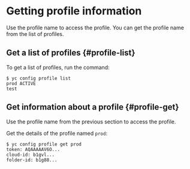 # Getting profile information

Use the profile name to access the profile. You can get the profile name from the list of profiles.

## Get a list of profiles {#profile-list}

To get a list of profiles, run the command:

```
$ yc config profile list
prod ACTIVE
test
```

## Get information about a profile {#profile-get}

Use the profile name from the previous section to access the profile.

Get the details of the profile named `prod`:


```
$ yc config profile get prod
token: AQAAAAAV6O...
cloud-id: b1gvl...
folder-id: b1g88...
```


